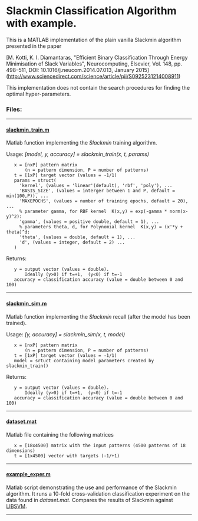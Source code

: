 # Slackmin Classification Algorithm with example.

This is a MATLAB implementation of the plain vanilla Slackmin algorithm presented in the paper

[M. Kotti, K. I. Diamantaras, "Efficient Binary Classification Through Energy Minimisation of Slack Variables",
Neurocomputing, Elsevier, Vol. 148, pp. 498–511, DOI: 10.1016/j.neucom.2014.07.013, January 2015] (http://www.sciencedirect.com/science/article/pii/S0925231214008911)

This implementation does not contain the search procedures for finding the optimal hyper-parameters.

### Files:

----------

#### [slackmin_train.m](https://github.com/kostasdiamantaras/slackmin/blob/master/slackmin_train.m)

Matlab function implementing the *Slackmin* training algorithm.

Usage: *[model, y, accuracy] = slackmin_train(x, t, params)*

```  
   x = [nxP] pattern matrix
       (n = pattern dimension, P = number of patterns)
   t = [1xP] target vector (values = -1/1)
   params = struct(
     'kernel', (values = 'linear'(default), 'rbf', 'poly'), ...
     'BASIS_SIZE', (values = interger between 1 and P, default = min(100,P)), ...
     'MAXEPOCHS', (values = number of training epochs, default = 20), ...
     % parameter gamma, for RBF kernel  K(x,y) = exp(-gamma * norm(x-y)^2):
     'gamma', (values = positive double, default = 1), ...
     % parameters theta, d, for Polynomial kernel  K(x,y) = (x'*y + theta)^d:
     'theta', (values = double, default = 1), ...
     'd', (values = integer, default = 2) ...
   )
```

Returns:

```
   y = output vector (values = double).
       Ideally (y>0) if t=+1,  (y<0) if t=-1
   accuracy = classification accuracy (value = double between 0 and 100)
```

-----------

#### [slackmin_sim.m](https://github.com/kostasdiamantaras/slackmin/blob/master/slackmin_sim.m)

Matlab function implementing the *Slackmin* recall (after the model has been trained).

Usage: *[y, accuracy] = slackmin_sim(x, t, model)*
```
   x = [nxP] pattern matrix
       (n = pattern dimension, P = number of patterns)
   t = [1xP] target vector (values = -1/1)
   model = srtuct containing model parameters created by slackmin_train()
```


Returns:
```
   y = output vector (values = double).
       Ιdeally (y>0) if t=+1,  (y<0) if t=-1
   accuracy = classification accuracy (value = double between 0 and 100)
```

----------

#### [dataset.mat](https://github.com/kostasdiamantaras/slackmin/blob/master/dataset.mat)

Matlab file containing the following matrices
```
   x = [18x4500] matrix with the input patterns (4500 patterns of 18 dimensions)
   t = [1x4500] vector with targets (-1/+1)
```

----------

#### [example_exper.m](https://github.com/kostasdiamantaras/slackmin/blob/master/example_exper.m)

Matlab script demonstrating the use and performance of the Slackmin algorithm. It runs a 10-fold cross-validation classification experiment on the data found in *dataset.mat*. Compares the results of Slackmin against [LIBSVM](http://www.csie.ntu.edu.tw/~cjlin/libsvm/).

----------
